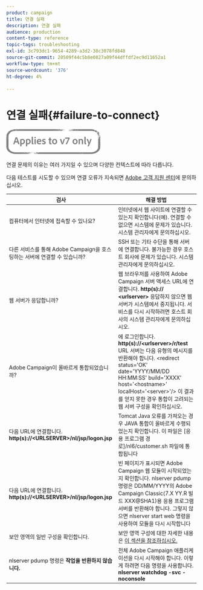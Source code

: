 ```yaml
---
product: campaign
title: 연결 실패
description: 연결 실패
audience: production
content-type: reference
topic-tags: troubleshooting
exl-id: 3c793dc1-9654-4289-a3d2-30c3078fd848
source-git-commit: 20509f44c5b8e0827a09f44dffdf2ec9d11652a1
workflow-type: tm+mt
source-wordcount: '376'
ht-degree: 4%

---
```


# 연결 실패{#failure-to-connect}

![](../../assets/v7-only.svg)

연결 문제의 이유는 여러 가지일 수 있으며 다양한 컨텍스트에 따라 다릅니다.

다음 테스트를 시도할 수 있으며 연결 오류가 지속되면 [Adobe 고객 지원 센터](https://helpx.adobe.com/kr/enterprise/admin-guide.html/enterprise/using/support-for-experience-cloud.ug.html)에 문의하십시오.



<table> 
<thead> 
<tr> 
<th>검사<br /> </th> 
<th>해결 방법<br /> </th> 
</tr> 
</thead> 
<tbody> 
<tr> 
<td>컴퓨터에서 인터넷에 접속할 수 있나요?</td> 
<td>인터넷에서 웹 사이트에 연결할 수 있는지 확인합니다(예). 연결할 수 없으면 시스템에 문제가 있습니다. 시스템 관리자에게 문의하십시오.</td>
</tr>
<tr> 
<td>다른 서비스를 통해 Adobe Campaign을 호스팅하는 서버에 연결할 수 있습니까?</td> 
<td>SSH 또는 기타 수단을 통해 서버에 연결합니다. 불가능한 경우 호스트 회사에 문제가 있습니다. 시스템 관리자에게 문의하십시오.</td>
</tr>
<tr> 
<td>웹 서버가 응답합니까?</td> 
<td>웹 브라우저를 사용하여 Adobe Campaign 서버 액세스 URL에 연결합니다. <b>http(s):// &lt;urlserver&gt;</b> 응답하지 않으면 웹 서버가 시스템에서 중지됩니다. 서비스를 다시 시작하려면 호스트 회사의 시스템 관리자에게 문의하십시오.</td>
</tr>
<tr> 
<td>Adobe Campaign이 올바르게 통합되었습니까?</td> 
<td>에 로그인합니다. <b>http(s)://&lt;urlserver&gt;/r/test</b> URL 서버는 다음 유형의 메시지를 반환해야 합니다. &lt;redirect status='OK' date='YYYY/MM/DD HH:MM:SS' build='XXXX' host='&lt;hostname&gt;' localHost='&lt;server&gt;'/&gt;
이 결과를 얻지 못한 경우 통합이 고려되는 웹 서버 구성을 확인하십시오.</td>
</tr>
<tr> 
<td>다음 URL에 연결합니다. <b>http(s)://&lt;URLSERVER&gt;/nl/jsp/logon.jsp</b></td>
<td>Tomcat Java 오류를 가져오는 경우 JAVA 통합이 올바르게 수행되었는지 확인합니다. 이 파일은 [응용 프로그램 경로]/nl6/customer.sh 파일에 통합됩니다</td>
</tr>
<tr> 
<td>다음 URL에 연결합니다. <b>http(s)://&lt;URLSERVER&gt;/nl/jsp/logon.jsp</b></td>
<td>빈 페이지가 표시되면 Adobe Campaign 웹 모듈이 시작되었는지 확인합니다. nlserver pdump 명령은 DD/MM/YYYY의 Adobe Campaign Classic(7.X YY.R 빌드 XXX@SHA1)용 응용 프로그램 서버를 반환해야 합니다. 그렇지 않으면 nlserver start web 명령을 사용하여 모듈을 다시 시작합니다</td>
</tr>
<tr>
<td>보안 영역의 일반 구성을 확인합니다.</td>
<td>보안 영역 구성에 대한 자세한 내용은 <a href="https://experienceleague.adobe.com/docs/campaign-classic/using/installing-campaign-classic/additional-configurations/configuring-campaign-server.html?lang=en#configuring-campaign-server"/>이 섹션을 참조하십시오.</a></td>
</tr>
<tr>
<td>nlserver pdump 명령은 <b>작업을 반환하지 않습니다.</b></td>
<td>전체 Adobe Campaign 애플리케이션을 다시 시작해야 합니다. 이렇게 하려면 다음 명령을 사용합니다. <b>nlserver watchdog -svc -noconsole</b></td>
</tr>
</tbody> 
</table>
